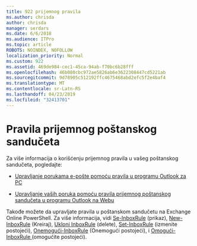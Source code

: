 ```yaml
---
title: 922 prijemnog pravila
ms.author: chrisda
author: chrisda
manager: serdars
ms.date: 6/6/2018
ms.audience: ITPro
ms.topic: article
ROBOTS: NOINDEX, NOFOLLOW
localization_priority: Normal
ms.custom: 922
ms.assetid: 469de984-cec1-45ca-94ab-f70bc6b28fff
ms.openlocfilehash: 46b080cbc972ae5826ab6e3622308447cd5221ab
ms.sourcegitcommit: 9d78905c512192ffc4675468abd2efc5f2e4baf4
ms.translationtype: MT
ms.contentlocale: sr-Latn-RS
ms.lasthandoff: 04/23/2019
ms.locfileid: "32413701"
---
```

# <a name="inbox-rules"></a>Pravila prijemnog poštanskog sandučeta

Za više informacija o korišćenju prijemnog pravila u vašeg poštanskog sandučeta, pogledajte:

- [Upravljanje porukama e-pošte pomoću pravila u programu Outlook za PC](https://support.office.com/article/c24f5dea-9465-4df4-ad17-a50704d66c59.aspx)

- [Upravljanje vaših poruka pomoću pravila prijemnog poštanskog sandučeta u programu Outlook na Webu](https://support.office.com/article/8400435c-f14e-4272-9004-1548bb1848f2.aspx)

Takođe možete da upravljate pravila u poštanskom sandučetu na Exchange Online PowerShell. Za više informacija, vidi [Se-InboxRule](https://docs.microsoft.com/powershell/module/exchange/mailboxes/get-inboxrule) (prikaz), [New-InboxRule](https://docs.microsoft.com/powershell/module/exchange/mailboxes/new-inboxrule) (Kreiraj), [Ukloni InboxRule](https://docs.microsoft.com/powershell/module/exchange/mailboxes/remove-inboxrule) (delete), [Set-InboxRule](https://docs.microsoft.com/powershell/module/exchange/mailboxes/set-inboxrule) (izmenite postojeći), [Onemogući-InboxRule](https://docs.microsoft.com/powershell/module/exchange/mailboxes/disable-inboxrule) (Onemogući postojeći), i [Omogući-InboxRule ](https://docs.microsoft.com/powershell/module/exchange/mailboxes/enable-inboxrule)(omogućite postojeći).
